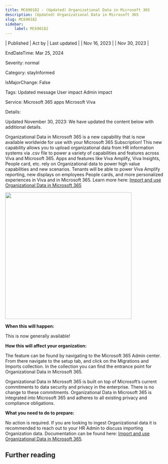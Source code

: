 ```yaml
---
title: MC690182 - (Updated) Organizational Data in Microsoft 365
description: (Updated) Organizational Data in Microsoft 365
slug: MC690182
sidebar:
    label: MC690182
---
```



| Published | Act by | Last updated |
| Nov 16, 2023 |  | Nov 30, 2023 |

EndDateTime: Mar 25, 2024

Severity: normal

Category: stayInformed

IsMajorChange: False

Tags: Updated message User impact Admin impact

Service: Microsoft 365 apps Microsoft Viva

Details: 

<p style="">Updated November 30, 2023: We have updated the content below with additional details.</p><p style="">Organizational Data in Microsoft 365 is a new capability that is now available worldwide for use with your Microsoft 365 Subscription! This new capability allows you to upload organizational data from HR information systems via .csv file to power a variety of capabilities and features across Viva and Microsoft 365. Apps and features like Viva Amplify, Viva Insights, People card, etc. rely on Organizational data to power high value capabilities and new scenarios. Tenants will be able to power Viva Amplify reporting, new displays on employees People cards, and more personalized experiences in Viva and in Microsoft 365. Learn more here: <a href="https://learn.microsoft.com/viva/organizational-data" target="_blank">Import and use Organizational Data in Microsoft 365</a></p><p style=""><img src="https://img-prod-cms-rt-microsoft-com.akamaized.net/cms/api/am/imageFileData/RW1eMZQ?ver=7f3a" style="width: 400px;"><br></p><p style=""><b>When this will happen:</b>
</p><p style="">This is now generally available!
</p><p style=""><b>How this will affect your organization:</b>
</p><p style="">The feature can be found by navigating to the Microsoft 365 Admin center. From there navigate to the setup tab, and click on the Migrations and Imports collection. In the collection you can find the entrance point for Organizational Data in Microsoft 365. 
</p><p style="">Organizational Data in Microsoft 365 is built on top of Microsoft’s current commitments to data security and privacy in the enterprise. There is no change to these commitments. Organizational Data in Microsoft 365 is integrated into Microsoft 365 and adheres to all existing privacy and compliance obligations. 
</p><p style=""><b>What you need to do to prepare:</b>
</p><p style="">No action is required. If you are looking to ingest Organizational data it is recommended to reach out to your HR Admin to discuss importing Organization data. Documentation can be found here: <a href="https://learn.microsoft.com/viva/organizational-data" target="_blank">Import and use Organizational Data in Microsoft 365</a>.</p>

## Further reading
